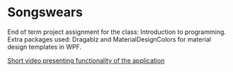 # Songswears
End of term project assignment for the class: Introduction to programming.  
Extra packages used: Dragablz and MaterialDesignColors for material design templates in WPF.

[Short video presenting functionality of the application](https://streamable.com/op9ka)